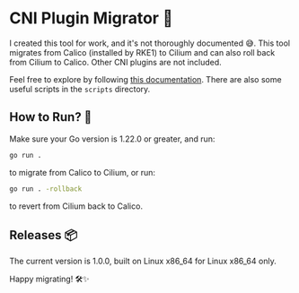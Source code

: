 # CNI Plugin Migrator 🚀

I created this tool for work, and it's not thoroughly documented 😅. This tool migrates from Calico (installed by RKE1) to Cilium and can also roll back from Cilium to Calico. Other CNI plugins are not included.

Feel free to explore by following [this documentation](https://docs.cilium.io/en/latest/installation/k8s-install-migration/). There are also some useful scripts in the `scripts` directory.

## How to Run? 🏃

Make sure your Go version is 1.22.0 or greater, and run:

```sh
go run .
```
to migrate from Calico to Cilium, or run:

```sh
go run . -rollback
```
to revert from Cilium back to Calico.

## Releases 📦

The current version is 1.0.0, built on Linux x86_64 for Linux x86_64 only.

Happy migrating! 🛠️✨
